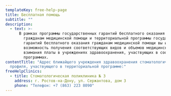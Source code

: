 ```yaml
---
templateKey: free-help-page
title: Бесплатная помощь
subtitle: ""
description:
  - text: >-
      В рамках программы государственных гарантий бесплатного оказания
        гражданам медицинской помощи и территориальной программы государственных
        гарантий бесплатного оказания гражданам медицинской помощи вы имеете
        возможность получения соответствующих видов и объемов медицинской помощи без
        взимания платы в учреждениях здравоохранения, участвующих в соответствующих
        программах.
contentTitle: "Адрес ближайщего учреждения здравоохранения стоматологического
  профиля, участвующего в территориальной программе:"
freeHelpClinics:
  - title: Стоматологическая поликлиника № 3
    address: г. Ростов-на-Дону, ул. Сержантова, дом 3
    phone: "Телефон: +7 (863) 223 8090"
---
```

